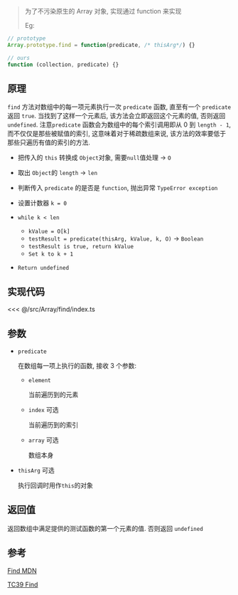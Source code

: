 > 为了不污染原生的 Array 对象, 实现通过 function 来实现
>
> Eg:

```javascript
// prototype
Array.prototype.find = function(predicate, /* thisArg*/) {}

// ours
function (collection, predicate) {}
```

## 原理

`find` 方法对数组中的每一项元素执行一次 `predicate` 函数, 直至有一个 `predicate` 返回 `true`. 当找到了这样一个元素后, 该方法会立即返回这个元素的值, 否则返回 `undefined`. 注意`predicate` 函数会为数组中的每个索引调用即从 0 到 `length - 1`, 而不仅仅是那些被赋值的索引, 这意味着对于稀疏数组来说, 该方法的效率要低于那些只遍历有值的索引的方法.

- 把传入的 `this` 转换成 `Object`对象, 需要`null`值处理 -> `O`

- 取出 `Object`的 `length` -> `len`

- 判断传入 `predicate` 的是否是 `function`, 抛出异常 `TypeError exception`

- 设置计数器 `k = 0`

- `while k < len`
  - `kValue = O[k]`
  - `testResult = predicate(thisArg, kValue, k, O)` -> `Boolean`
  - `testResult is true, return kValue`
  - `Set k to k + 1`
- `Return undefined`

## 实现代码

<<< @/src/Array/find/index.ts

## 参数

- `predicate`

  在数组每一项上执行的函数, 接收 3 个参数:

  - `element`

    当前遍历到的元素

  - `index` 可选

    当前遍历到的索引

  - `array` 可选

    数组本身

- `thisArg` 可选

  执行回调时用作`this`的对象

## 返回值

返回数组中满足提供的测试函数的第一个元素的值. 否则返回 `undefined`

## 参考

[Find MDN](https://developer.mozilla.org/zh-CN/docs/Web/JavaScript/Reference/Global_Objects/Array/find)

[TC39 Find](https://tc39.es/ecma262/#sec-array.prototype.find)
